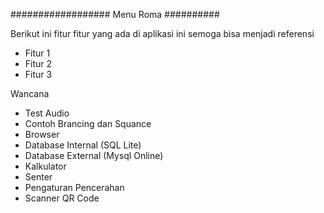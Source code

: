 ################## Menu Roma ##########

Berikut ini fitur fitur yang ada di aplikasi ini semoga bisa menjadi referensi

+ Fitur 1
+ Fitur 2
+ Fitur 3

Wancana
- Test Audio
- Contoh Brancing dan Squance
- Browser
- Database Internal (SQL Lite)
- Database External (Mysql Online)
- Kalkulator
- Senter
- Pengaturan Pencerahan
- Scanner QR Code